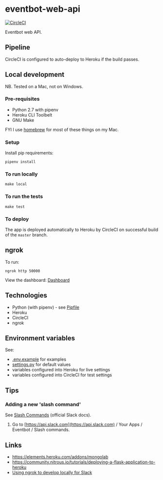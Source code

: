 eventbot-web-api
================

[![CircleCI](https://circleci.com/gh/duffj/eventbot-web-api.svg?style=svg)](https://circleci.com/gh/duffj/eventbot-web-api)

Eventbot web API.


Pipeline
--------

CircleCI is configured to auto-deploy to Heroku if the build passes.


Local development
-----------------

NB. Tested on a Mac, not on Windows.

### Pre-requisites

* Python 2.7 with pipenv
* Heroku CLI Toolbelt
* GNU Make

FYI I use [homebrew][1] for most of these things on my Mac. 

### Setup

Install pip requirements:

    pipenv install

### To run locally

    make local

### To run the tests

    make test

### To deploy

The app is deployed automatically to Heroku by CircleCI on
successful build of the `master` branch.


ngrok
-----

To run:

    ngrok http 50000

View the dashboard: [Dashboard](http://localhost:4040/inspect/http)

Technologies
------------

* Python (with pipenv) - see [Pipfile](Pipfile)
* Heroku
* CircleCI
* ngrok


Environment variables
---------------------

See:

* [.env.example](.env.example) for examples
* [settings.py](eventbot/settings.py) for default values
* variables configured into Heroku for live settings
* variables configured into CircleCI for test settings

Tips
----

### Adding a new 'slash command'

See [Slash Commands](https://api.slack.com/slash-commands) (official Slack docs).

1. Go to [https://api.slack.com](https://api.slack.com) / Your Apps / Eventbot / Slash commands.

Links
-----

* https://elements.heroku.com/addons/mongolab
* https://community.nitrous.io/tutorials/deploying-a-flask-application-to-heroku
* [Using ngrok to develop locally for Slack](https://api.slack.com/tutorials/tunneling-with-ngrok)

[1]: https://brew.sh/ "homebrew"
